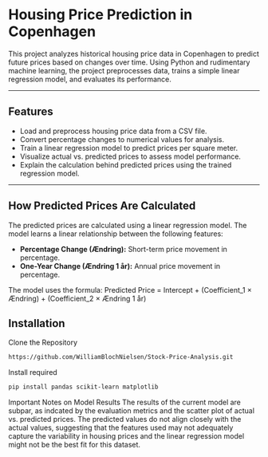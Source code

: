 # Housing Price Prediction in Copenhagen

This project analyzes historical housing price data in Copenhagen to predict future prices based on changes over time. Using Python and rudimentary machine learning, the project preprocesses data, trains a simple linear regression model, and evaluates its performance.

---

## Features

- Load and preprocess housing price data from a CSV file.
- Convert percentage changes to numerical values for analysis.
- Train a linear regression model to predict prices per square meter.
- Visualize actual vs. predicted prices to assess model performance.
- Explain the calculation behind predicted prices using the trained regression model.

---

## How Predicted Prices Are Calculated

The predicted prices are calculated using a linear regression model. The model learns a linear relationship between the following features:

- **Percentage Change (Ændring):** Short-term price movement in percentage.
- **One-Year Change (Ændring 1 år):** Annual price movement in percentage.

The model uses the formula:
Predicted Price = Intercept + (Coefficient_1 × Ændring) + (Coefficient_2 × Ændring 1 år)

## Installation

Clone the Repository
```bash
https://github.com/WilliamBlochNielsen/Stock-Price-Analysis.git
```
Install required
```bash
pip install pandas scikit-learn matplotlib
```
Important Notes on Model Results
The results of the current model are subpar, as indcated by the evaluation metrics and the scatter plot of actual vs. predicted prices. The predicted values do not align closely with the actual values, suggesting that the features used may not adequately capture the variability in housing prices and the linear regression model might not be the best fit for this dataset.
